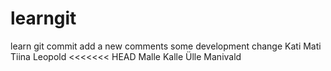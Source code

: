 # learngit
learn git commit 
add a new comments
some development change
Kati
Mati
Tiina
Leopold
<<<<<<< HEAD
Malle
Kalle
Ülle
Manivald

